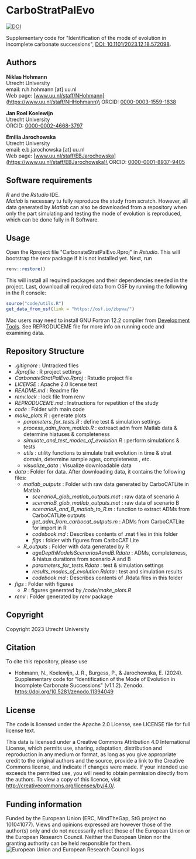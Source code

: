 # CarboStratPalEvo

[![DOI](https://zenodo.org/badge/DOI/10.5281/zenodo.11394049.svg)](https://doi.org/10.5281/zenodo.11394049)

Supplementary code for "Identification of the mode of evolution in incomplete carbonate successions", [DOI: 10.1101/2023.12.18.572098](https://doi.org/10.1101/2023.12.18.572098).

## Authors

**Niklas Hohmann**\
Utrecht University\
email: n.h.hohmann [at] uu.nl\
Web page: [www.uu.nl/staff/NHohmann](https://www.uu.nl/staff/NHHohmann)\
ORCID: [0000-0003-1559-1838](https://orcid.org/0000-0003-1559-1838)

**Jan Roel Koelewijn**\
Utrecht University\
ORCID: [0000-0002-4668-3797](https://orcid.org/0000-0002-4668-3797)

**Emilia Jarochowska**\
Utrecht University\
email: e.b.jarochowska [at] uu.nl\
Web page: [www.uu.nl/staff/EBJarochowska](https://www.uu.nl/staff/EBJarochowska)\
ORCID: [0000-0001-8937-9405](https://orcid.org/0000-0001-8937-9405)

## Software requirements

*R* and the *Rstudio* IDE.\
*Matlab* is necessary tu fully reproduce the study from scratch. However, all data generated by *Matlab* can also be downloaded from a repository when only the part simulating and testing the mode of evolution is reproduced, which can be done fully in R Software.

## Usage

Open the Rproject file "CarbonateStratPalEvo.Rproj" in *Rstudio*. This will bootstrap the *renv* package if it is not installed yet. Next, run

```r
renv::restore()
```

This will install all required packages and their dependencies needed in the project. Last, download all required data from OSF by running the following in the R console:

```r
source("code/utils.R")
get_data_from_osf(link = "https://osf.io/zbpwa/")
```

Mac users may need to install GNU Fortran 12.2 compiler from [Development Tools](https://cran.r-project.org/bin/macosx/tools/).
See REPRODUCEME file for more info on running code and examining data.

## Repository Structure

- *.gitignore* : Untracked files
- *.Rprofile* : R project settings
- *CarbonateStratPalEvo.Rproj* : Rstudio project file
- *LICENSE* : Apache 2.0 license text
- *README.md* : Readme file
- *renv.lock* : lock file from renv
- *REPRODUCEME.md* : Instructions for repetition of the study
- *code* : Folder with main code
- *make_plots.R* : generate plots
  - *parameters_for_tests.R* : define test & simulation settings
  - *process_adm_from_matlab.R* : extreact adm from Matlab data & determine hiatuses & completeness
  - *simulate_and_test_modes_of_evolution.R* : perform simulations & tests
  - *utils* : utility functions to simulate trait evolution in time & strat domain, determine sample ages, completeness , etc.
  - *visualize_data* : Visualize downloadable data
- *data* : Folder for data. After downloading data, it contains the following files:
    -   *matlab_outputs* : Folder with raw data generated by CarboCATLite in Matlab
        -   *scenarioA_glob_matlab_outputs.mat* : raw data of scenario A
        -   *scenarioB_glob_matlab_outputs.mat* : raw data of scenario B
        -   *scenarioA_and_B_matlab_to_R.m* : function to extract ADMs from CarboCATLite outputs
        -   *get_adm_from_carbocat_outputs.m* : ADMs from CarboCATLite for import in R
        -   *codebook.md* : Describes contents of .mat files in this folder
        -   *figs* : folder with figures from CarboCAT Lite
    -   *R_outputs* : Folder with data generated by R
        -   *ageDepthModelsScenariosAandB.Rdata* : ADMs, completeness, & hiatus durations from scenario A and B
        -   *parameters_for_tests.Rdata* : test & simulation settings
        -   *results_modes_of_evolution.Rdata* : test and simulation results
        -   *codebook.md* : Describes contents of .Rdata files in this folder
- *figs* : Folder with figures
  - *R* : figures generated by */code/make_plots.R*
- *renv* : Folder generated by *renv* package

## Copyright

Copyright 2023 Utrecht University

## Citation

To cite this repository, please use

* Hohmann, N., Koelewijn, J. R., Burgess, P., & Jarochowska, E. (2024). Supplementary code for "Identification of the Mode of Evolution in Incomplete Carbonate Successions" (v1.1.2). Zenodo. https://doi.org/10.5281/zenodo.11394049

## License

The code is licensed under the Apache 2.0 License, see LICENSE file for full license text.

This data is licensed under a Creative Commons Attribution 4.0 International License, which permits use, sharing, adaptation, distribution and reproduction in any medium or format, as long as you give appropriate credit to the original authors and the source, provide a link to the Creative Commons license, and indicate if changes were made. If your intended use exceeds the permitted use, you will need to obtain permission directly from the authors. To view a copy of this licence, visit <http://creativecommons.org/licenses/by/4.0/>.

## Funding information

Funded by the European Union (ERC, MindTheGap, StG project no 101041077). Views and opinions expressed are however those of the author(s) only and do not necessarily reflect those of the European Union or the European Research Council. Neither the European Union nor the granting authority can be held responsible for them. ![European Union and European Research Council logos](https://erc.europa.eu/sites/default/files/2023-06/LOGO_ERC-FLAG_FP.png)
